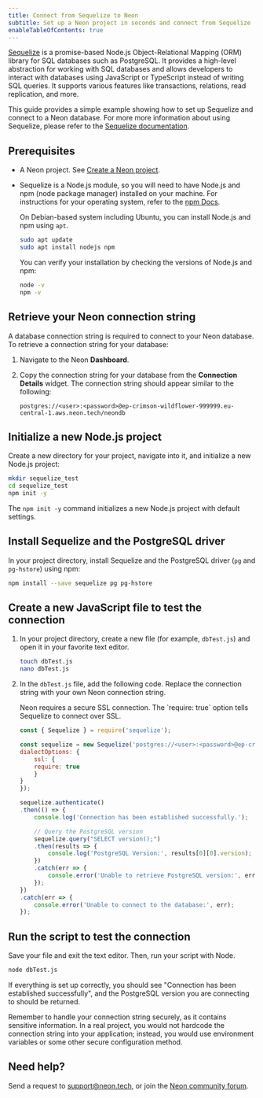 ```yaml
---
title: Connect from Sequelize to Neon
subtitle: Set up a Neon project in seconds and connect from Sequelize
enableTableOfContents: true
---
```


[Sequelize](https://sequelize.org/) is a promise-based Node.js Object-Relational Mapping (ORM) library for SQL databases such as PostgreSQL. It provides a high-level abstraction for working with SQL databases and allows developers to interact with databases using JavaScript or TypeScript instead of writing SQL queries. It supports various features like transactions, relations, read replication, and more.

This guide provides a simple example showing how to set up Sequelize and connect to a Neon database. For more more information about using Sequelize, please refer to the [Sequelize documentation](https://sequelize.org/docs/v6/).

## Prerequisites

- A Neon project. See [Create a Neon project](../manage/projects#create-a-project).
- Sequelize is a Node.js module, so you will need to have Node.js and npm (node package manager) installed on your machine. For instructions for your operating system, refer to the [npm Docs](https://docs.npmjs.com/downloading-and-installing-node-js-and-npm).

  On Debian-based system including Ubuntu, you can install Node.js and npm using `apt`.

  ```bash
  sudo apt update
  sudo apt install nodejs npm
  ```

  You can verify your installation by checking the versions of Node.js and npm:

  ```bash
  node -v
  npm -v
  ```

## Retrieve your Neon connection string

A database connection string is required to connect to your Neon database. To retrieve a connection string for your database:

1. Navigate to the Neon **Dashboard**.
2. Copy the connection string for your database from the **Connection Details** widget. The connection string should appear similar to the following:

    ```text
    postgres://<user>:<password>@ep-crimson-wildflower-999999.eu-central-1.aws.neon.tech/neondb
    ```

## Initialize a new Node.js project

Create a new directory for your project, navigate into it, and initialize a new Node.js project:

```bash
mkdir sequelize_test
cd sequelize_test
npm init -y
```

The `npm init -y` command initializes a new Node.js project with default settings.

## Install Sequelize and the PostgreSQL driver

In your project directory, install Sequelize and the PostgreSQL driver (`pg` and `pg-hstore`) using npm:

```bash
npm install --save sequelize pg pg-hstore
```

## Create a new JavaScript file to test the connection

1. In your project directory, create a new file (for example, `dbTest.js`) and open it in your favorite text editor.

    ```bash
    touch dbTest.js
    nano dbTest.js
    ```

2. In the `dbTest.js` file, add the following code. Replace the connection string with your own Neon connection string.

    <Admonition type="note">
    Neon requires a secure SSL connection. The `require: true` option tells Sequelize to connect over SSL.
    </Admonition>

    ```js
    const { Sequelize } = require('sequelize');

    const sequelize = new Sequelize('postgres://<user>:<password>@ep-crimson-wildflower-999999.eu-central-1.aws.neon.tech/neondb', {
    dialectOptions: {
        ssl: {
        require: true
        }
    }
    });

    sequelize.authenticate()
    .then(() => {
        console.log('Connection has been established successfully.');

        // Query the PostgreSQL version
        sequelize.query("SELECT version();")
        .then(results => {
            console.log('PostgreSQL Version:', results[0][0].version);
        })
        .catch(err => {
            console.error('Unable to retrieve PostgreSQL version:', err);
        });
    })
    .catch(err => {
        console.error('Unable to connect to the database:', err);
    });
    ```

## Run the script to test the connection

Save your file and exit the text editor. Then, run your script with Node.

```bash
node dbTest.js
```

If everything is set up correctly, you should see "Connection has been established successfully", and the PostgreSQL version you are connecting to should be returned.

<Admonition type="important">
Remember to handle your connection string securely, as it contains sensitive information. In a real project, you would not hardcode the connection string into your application; instead, you would use environment variables or some other secure configuration method.
</Admonition>

## Need help?

Send a request to [support@neon.tech](mailto:support@neon.tech), or join the [Neon community forum](https://community.neon.tech/).
